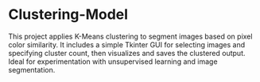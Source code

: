 # Clustering-Model
This project applies K-Means clustering to segment images based on pixel color similarity. It includes a simple Tkinter GUI for selecting images and specifying cluster count, then visualizes and saves the clustered output. Ideal for experimentation with unsupervised learning and image segmentation.

